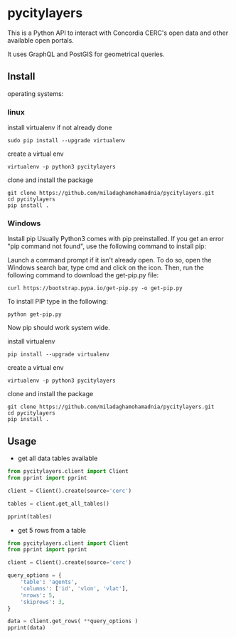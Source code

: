 # pycitylayers


This is a Python API to interact with Concordia CERC's open data and other available open portals.

It uses GraphQL and PostGIS for geometrical queries.

## Install


operating systems: 
### linux

install virtualenv if not already done
```shell
sudo pip install --upgrade virtualenv
```
create a virtual env

```shell
virtualenv -p python3 pycitylayers
```
clone and install the package

```shell
git clone https://github.com/miladaghamohamadnia/pycitylayers.git
cd pycitylayers
pip install .
```

### Windows

Install pip
Usually Python3 comes with pip preinstalled. If you get an error "pip command not found", use the following command to install pip:

Launch a command prompt if it isn't already open. To do so, open the Windows search bar, type cmd and click on the icon. Then, run the following command to download the get-pip.py file:

```shell
curl https://bootstrap.pypa.io/get-pip.py -o get-pip.py
```

To install PIP type in the following:

```shell
python get-pip.py
```

Now pip should work system wide.

install virtualenv
```shell
pip install --upgrade virtualenv
```
create a virtual env

```shell
virtualenv -p python3 pycitylayers
```

clone and install the package

```shell
git clone https://github.com/miladaghamohamadnia/pycitylayers.git
cd pycitylayers
pip install .
```


## Usage

- get all data tables available

```python
from pycitylayers.client import Client
from pprint import pprint

client = Client().create(source='cerc')

tables = client.get_all_tables()

pprint(tables)

```


- get 5 rows from a table

```python
from pycitylayers.client import Client
from pprint import pprint

client = Client().create(source='cerc')

query_options = {
    'table': 'agents', 
    'columns': ['id', 'vlon', 'vlat'], 
    'nrows': 5, 
    'skiprows': 3,
}

data = client.get_rows( **query_options )
pprint(data)

```


